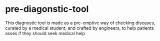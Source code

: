 # pre-diagonstic-tool
This diagnostic tool is made as a pre-emptive way of checking diseases, curated by a medical student, and crafted by engineers, to help patients asses if they should seek medical help
